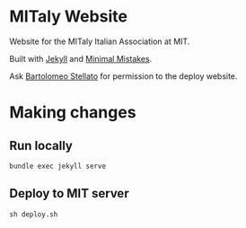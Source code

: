 # MITaly Website

Website for the MITaly Italian Association at MIT.

Built with [Jekyll](https://jekyllrb.com/) and [Minimal Mistakes](https://github.com/mmistakes/minimal-mistakes/).

Ask [Bartolomeo Stellato](bartolomeo.stellato@gmail.com) for permission to the deploy website.

# Making changes

## Run locally

```
bundle exec jekyll serve
```


## Deploy to MIT server
```
sh deploy.sh
```

